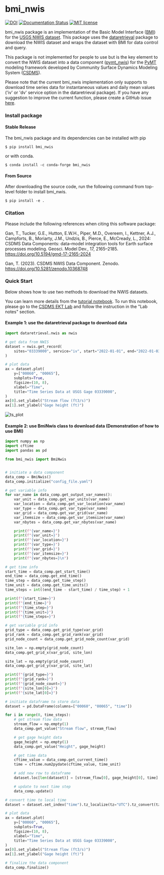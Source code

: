 # bmi_nwis
[![DOI](https://zenodo.org/badge/DOI/10.5281/zenodo.10368748.svg)](https://doi.org/10.5281/zenodo.10368748)
[![Documentation Status](https://readthedocs.org/projects/bmi_nwis/badge/?version=latest)](https://bmi-nwis.readthedocs.io/en/latest/)
[![MIT license](https://img.shields.io/badge/License-MIT-blue.svg)](https://github.com/gantian127/bmi_nwis/blob/master/LICENSE.txt)

bmi_nwis package is an implementation of the Basic Model Interface ([BMI](https://bmi-spec.readthedocs.io/en/latest/))
for the [USGS NWIS dataset](https://waterdata.usgs.gov/nwis).
This package uses the [dataretrieval](https://github.com/USGS-python/dataretrieval) package
to download the NWIS dataset and wraps the dataset with BMI for data control and query.

This package is not implemented for people to use but is the key element to convert the NWIS dataset
into a data component ([pymt_nwis](https://pymt-nwis.readthedocs.io/en/latest/)) for
the [PyMT](https://pymt.readthedocs.io/en/latest/?badge=latest) modeling framework developed by
Community Surface Dynamics Modeling System ([CSDMS](https://csdms.colorado.edu/wiki/Main_Page)).

Please note that the current bmi_nwis implementation only supports to download time series data
for instantaneous values and daily mean values ('iv' or 'dv' service option in the dataretrieval package).
If you have any suggestion to improve the current function, please create a GitHub issue
[here](https://github.com/gantian127/bmi_nwis/issues).


### Install package

#### Stable Release

The bmi_nwis package and its dependencies can be installed with pip
```
$ pip install bmi_nwis
```

or with conda.
```
$ conda install -c conda-forge bmi_nwis
```

#### From Source

After downloading the source code, run the following command from top-level folder
to install bmi_nwis.
```
$ pip install -e .
```

### Citation
Please include the following references when citing this software package:

Gan, T., Tucker, G.E., Hutton, E.W.H., Piper, M.D., Overeem, I., Kettner, A.J.,
Campforts, B., Moriarty, J.M., Undzis, B., Pierce, E., McCready, L., 2024:
CSDMS Data Components: data–model integration tools for Earth surface processes
modeling. Geosci. Model Dev., 17, 2165–2185. https://doi.org/10.5194/gmd-17-2165-2024

Gan, T. (2023). CSDMS NWIS Data Component. Zenodo. https://doi.org/10.5281/zenodo.10368748


### Quick Start
Below shows how to use two methods to download the NWIS datasets.

You can learn more details from the [tutorial notebook](notebooks/bmi_nwis.ipynb). To run this notebook,
please go to the [CSDMS EKT Lab](https://csdms.colorado.edu/wiki/Lab-0034) and follow the instruction in the "Lab notes" section.

#### Example 1: use the dataretrieval package to download data

```python
import dataretrieval.nwis as nwis

# get data from NWIS
dataset = nwis.get_record(
    sites="03339000", service="iv", start="2022-01-01", end="2022-01-03"
)

# plot data
ax = dataset.plot(
    y=["00060", "00065"],
    subplots=True,
    figsize=(10, 8),
    xlabel="Time",
    title="Time Series Data at USGS Gage 03339000",
)
ax[0].set_ylabel("Stream flow (ft3/s)")
ax[1].set_ylabel("Gage height (ft)")
```
![ts_plot](docs/source/_static/plot.png)

#### Example 2: use BmiNwis class to download data (Demonstration of how to use BMI)

```python
import numpy as np
import cftime
import pandas as pd

from bmi_nwis import BmiNwis


# initiate a data component
data_comp = BmiNwis()
data_comp.initialize("config_file.yaml")

# get variable info
for var_name in data_comp.get_output_var_names():
    var_unit = data_comp.get_var_units(var_name)
    var_location = data_comp.get_var_location(var_name)
    var_type = data_comp.get_var_type(var_name)
    var_grid = data_comp.get_var_grid(var_name)
    var_itemsize = data_comp.get_var_itemsize(var_name)
    var_nbytes = data_comp.get_var_nbytes(var_name)

    print(f"{var_name=}")
    print(f"{var_unit=}")
    print(f"{var_location=}")
    print(f"{var_type=}")
    print(f"{var_grid=}")
    print(f"{var_itemsize=}")
    print(f"{var_nbytes=}\n")

# get time info
start_time = data_comp.get_start_time()
end_time = data_comp.get_end_time()
time_step = data_comp.get_time_step()
time_unit = data_comp.get_time_units()
time_steps = int((end_time - start_time) / time_step) + 1

print(f"{start_time=}")
print(f"{end_time=}")
print(f"{time_step=}")
print(f"{time_unit=}")
print(f"{time_steps=}")

# get variable grid info
grid_type = data_comp.get_grid_type(var_grid)
grid_rank = data_comp.get_grid_rank(var_grid)
grid_node_count = data_comp.get_grid_node_count(var_grid)

site_lon = np.empty(grid_node_count)
data_comp.get_grid_x(var_grid, site_lon)

site_lat = np.empty(grid_node_count)
data_comp.get_grid_y(var_grid, site_lat)

print(f"{grid_type=}")
print(f"{grid_rank=}")
print(f"{grid_node_count=}")
print(f"{site_lon[0]=}")
print(f"{site_lat[0]=}")

# initiate dataframe to store data
dataset = pd.DataFrame(columns=["00060", "00065", "time"])

for i in range(0, time_steps):
    # get stream flow data
    stream_flow = np.empty(1)
    data_comp.get_value("Stream flow", stream_flow)

    # get gage height data
    gage_height = np.empty(1)
    data_comp.get_value("Height", gage_height)

    # get time data
    cftime_value = data_comp.get_current_time()
    time = cftime.num2pydate(cftime_value, time_unit)

    # add new row to dataframe
    dataset.loc[len(dataset)] = [stream_flow[0], gage_height[0], time]

    # update to next time step
    data_comp.update()

# convert time to local time
dataset = dataset.set_index("time").tz_localize(tz="UTC").tz_convert(tz="US/Central")

# plot data
ax = dataset.plot(
    y=["00060", "00065"],
    subplots=True,
    figsize=(10, 8),
    xlabel="Time",
    title="Time Series Data at USGS Gage 03339000",
)
ax[0].set_ylabel("Stream flow (ft3/s)")
ax[1].set_ylabel("Gage height (ft)")

# finalize the data component
data_comp.finalize()
```
